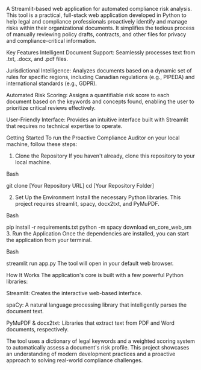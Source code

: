 A Streamlit-based web application for automated compliance risk analysis.
This tool is a practical, full-stack web application developed in Python to help legal and compliance professionals proactively identify and manage risks within their organizational documents. It simplifies the tedious process of manually reviewing policy drafts, contracts, and other files for privacy and compliance-critical information.

Key Features
Intelligent Document Support: Seamlessly processes text from .txt, .docx, and .pdf files.

Jurisdictional Intelligence: Analyzes documents based on a dynamic set of rules for specific regions, including Canadian regulations (e.g., PIPEDA) and international standards (e.g., GDPR).

Automated Risk Scoring: Assigns a quantifiable risk score to each document based on the keywords and concepts found, enabling the user to prioritize critical reviews effectively.

User-Friendly Interface: Provides an intuitive interface built with Streamlit that requires no technical expertise to operate.

Getting Started
To run the Proactive Compliance Auditor on your local machine, follow these steps:

1. Clone the Repository
If you haven't already, clone this repository to your local machine.

Bash

git clone [Your Repository URL]
cd [Your Repository Folder]

2. Set Up the Environment
Install the necessary Python libraries. This project requires streamlit, spacy, docx2txt, and PyMuPDF.

Bash

pip install -r requirements.txt
python -m spacy download en_core_web_sm
3. Run the Application
Once the dependencies are installed, you can start the application from your terminal.

Bash

streamlit run app.py
The tool will open in your default web browser.

How It Works
The application's core is built with a few powerful Python libraries:

Streamlit: Creates the interactive web-based interface.

spaCy: A natural language processing library that intelligently parses the document text.

PyMuPDF & docx2txt: Libraries that extract text from PDF and Word documents, respectively.

The tool uses a dictionary of legal keywords and a weighted scoring system to automatically assess a document's risk profile. This project showcases an understanding of modern development practices and a proactive approach to solving real-world compliance challenges.
